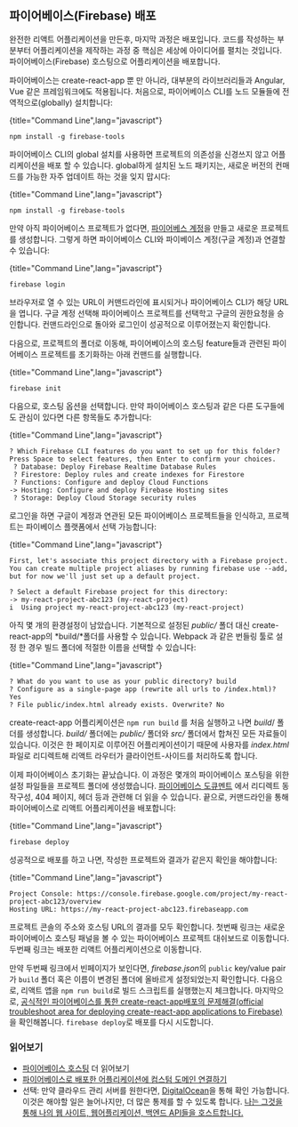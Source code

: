 ## 파이어베이스(Firebase) 배포

완전한 리액트 어플리케이션을 만든후, 마지막 과정은 배포입니다. 코드를 작성하는 부분부터 어플리케이션을 제작하는 과정 중 핵심은 세상에 아이디어를 펼치는 것입니다. 파이어베이스(Firebase) 호스팅으로 어플리케이션을 배포합니다.

파이어베이스는 create-react-app 뿐 만 아니라, 대부분의 라이브러리들과 Angular, Vue 같은 프레임워크에도 적용됩니다. 처음으로, 파이어베이스 CLI를 노드 모듈들에 전역적으로(globally) 설치합니다:

{title="Command Line",lang="javascript"}
~~~~~~~
npm install -g firebase-tools
~~~~~~~

파이어베이스 CLI의 global 설치를 사용하면 프로젝트의 의존성을 신경쓰지 않고 어플리케이션을 배포 할 수 있습니다. global하게 설치된 노드 패키지는, 새로운 버전의 컨매드를 가능한 자주 업데이트 하는 것을 잊지 맙시다:

{title="Command Line",lang="javascript"}
~~~~~~~
npm install -g firebase-tools
~~~~~~~

만약 아직 파이어베이스 프로젝트가 없다면, [파이어베스 계정](https://console.firebase.google.com/?pli=1)을 만들고 새로운 프로젝트를 생성합니다. 그렇게 하면 파이어베이스 CLI와 파이베이스 계정(구글 계정)과 연결할 수 있습니다: 

{title="Command Line",lang="javascript"}
~~~~~~~
firebase login
~~~~~~~

브라우저로 열 수 있는 URL이 커맨드라인에 표시되거나 파이어베이스 CLI가 해당 URL을 엽니다. 구글 계정 선택해 파이어베이스 프로젝트를 선택학고 구글의 권한요청을 승인합니다.  컨맨드라인으로 돌아와 로그인이 성공적으로 이루어졌는지 확인합니다.

다음으로, 프로젝트의 폴더로 이동해, 파이어베이스의 호스팅 feature들과 관련된 파이어베이스 프로젝트를 초기화하는 아래 컨맨드를 실행합니다.

{title="Command Line",lang="javascript"}
~~~~~~~
firebase init
~~~~~~~

다음으로, 호스팅 옵션을 선택합니다.  만약 파이어베이스 호스팅과 같은 다른 도구들에도 관심이 있다면 다른 항목들도 추가합니다:

{title="Command Line",lang="javascript"}
~~~~~~~
? Which Firebase CLI features do you want to set up for this folder? Press Space to select features, then Enter to confirm your choices.
 ? Database: Deploy Firebase Realtime Database Rules
 ? Firestore: Deploy rules and create indexes for Firestore
 ? Functions: Configure and deploy Cloud Functions
-> Hosting: Configure and deploy Firebase Hosting sites
 ? Storage: Deploy Cloud Storage security rules
~~~~~~~

로그인을 하면 구글이 계정과 연관된 모든 파이어베이스 프로젝트들을 인식하고, 프로젝트는 파이베이스 플랫폼에서 선택 가능합니다:

{title="Command Line",lang="javascript"}
~~~~~~~
First, let's associate this project directory with a Firebase project.
You can create multiple project aliases by running firebase use --add,
but for now we'll just set up a default project.

? Select a default Firebase project for this directory:
-> my-react-project-abc123 (my-react-project)
i  Using project my-react-project-abc123 (my-react-project)
~~~~~~~

아직 몇 개의 환경설정이 남았습니다. 기본적으로 설정된 *public/* 폴더 대신 create-react-app의 *build/*폴더를 사용할 수 있습니다.  Webpack 과 같은 번들링 툴로 설정 한 경우 빌드 폴더에 적절한 이름을 선택할 수 있습니다:

{title="Command Line",lang="javascript"}
~~~~~~~
? What do you want to use as your public directory? build
? Configure as a single-page app (rewrite all urls to /index.html)? Yes
? File public/index.html already exists. Overwrite? No
~~~~~~~

create-react-app 어플리케이션은 `npm run build` 를 처음 실행하고 나면 *build*/ 폴더를 생성합니다. *build/*  폴더에는 *public/* 폴더와 *src/* 폴더에서 합쳐진 모든 자료들이 있습니다.  이것은 한 페이지로 이루어진 어플리케이션이기 때문에 사용자를 *index.html* 파일로 리디렉트해 리액트 라우터가 클라이언트-사이드를 처리하도록 합니다.

이제 파이어베이스 초기화는 끝났습니다. 이 과정은 몇개의 파이어베이스 포스팅을 위한 설정 파일들을 프로젝트 폴더에 생성했습니다.  [파이어베이스 도큐멘트](https://firebase.google.com/docs/hosting/full-config) 에서 리디렉트 동작구성, 404 페이지, 헤더 등과 관련해 더 읽을 수 있습니다. 끝으로, 커맨드라인을 통해 파이어베이스로 리액트 어플리케이션을 배포합니다:

{title="Command Line",lang="javascript"}
~~~~~~~
firebase deploy
~~~~~~~

성공적으로 배포를 하고 나면, 작성한 프로젝트와 결과가 같은지 확인을 해야합니다:

{title="Command Line",lang="javascript"}
~~~~~~~
Project Console: https://console.firebase.google.com/project/my-react-project-abc123/overview
Hosting URL: https://my-react-project-abc123.firebaseapp.com
~~~~~~~

프로젝트 콘솔의 주소와 호스팅 URL의 결과를 모두 확인합니다. 첫번째 링크는 새로운 파이어베이스 호스팅 패널을 볼 수 있는 파이어베이스 프로젝트 대쉬보드로 이동합니다. 두번째 링크는 배포한 리액트 어플리케이션으로 이동합니다. 

만약 두번째 링크에서 빈페이지가 보인다면,  *firebase.json*의 `public` key/value pair가 `build` 폴더 혹은 이름이 변경된 폴더에 올바르게 설정되었는지 확인합니다.  다음으로, 리액트 앱을  `npm run build`로 빌드 스크립트를 실행했는지 체크합니다. 마지막으로, [공식적인 파이어베이스를 통한  create-react-app배포의 문제해결(official troubleshoot area for deploying create-react-app applications to Firebase)](https://create-react-app.dev/docs/deployment)을 확인해봅니다.  `firebase deploy`로 배포를 다시 시도합니다.

### 읽어보기

- [파이어베이스 호스팅](https://firebase.google.com/docs/hosting/) 더 읽어보기
- [파이어베이스로 배포한 어플리케이션에 컴스텀 도메인 연결하기](https://firebase.google.com/docs/hosting/custom-domain)
- 선택: 만약 클라우드 관리 서버를 원한다면, [DigitalOcean](https://www.digitalocean.com/?refcode=fb27c90322f3&utm_campaign=Referral_Invite&utm_medium=Referral_Program&utm_source=CopyPaste)을 통해 확인 가능합니다. 이것은 해야할 일은 늘어나지만, 더 많은 통제를 할 수 있도록 합니다. [나는 그것을 통해 나의 웹 사이트, 웹어플리케이션, 백엔드 API들을 호스트합니다.](https://www.robinwieruch.de/deploy-applications-digital-ocean/)

